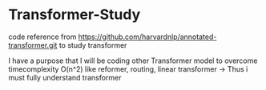 # Transformer-Study
code reference from https://github.com/harvardnlp/annotated-transformer.git 
to study transformer

I have a purpose that I will be coding other Transformer model to overcome timecomplexity O(n^2) 
like reformer, routing, linear transformer
-> Thus i must fully understand transformer
